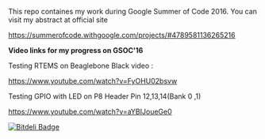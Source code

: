 This repo containes my work during Google Summer of Code 2016. You can visit my abstract at official site 

https://summerofcode.withgoogle.com/projects/#4789581136265216 

**Video links for my progress on GSOC'16**

Testing RTEMS on Beaglebone Black video :

https://www.youtube.com/watch?v=FyOHU02bsvw

Testing GPIO with LED on P8 Header Pin 12,13,14(Bank 0 ,1)

https://www.youtube.com/watch?v=aYBIJoueGe0 


[![Bitdeli Badge](https://d2weczhvl823v0.cloudfront.net/punitvara/rtems_gsoc16/trend.png)](https://bitdeli.com/free "Bitdeli Badge")

